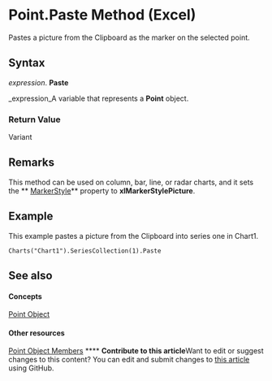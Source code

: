 
# Point.Paste Method (Excel)

Pastes a picture from the Clipboard as the marker on the selected point.


## Syntax

 _expression_. **Paste**

 _expression_A variable that represents a  **Point** object.


### Return Value

Variant


## Remarks

This method can be used on column, bar, line, or radar charts, and it sets the  ** [MarkerStyle](9e723281-665c-996f-37cf-d59b6c57ea25.md)** property to **xlMarkerStylePicture**.


## Example

This example pastes a picture from the Clipboard into series one in Chart1.


```
Charts("Chart1").SeriesCollection(1).Paste
```


## See also


#### Concepts


 [Point Object](48ed9aec-2d29-ec4d-8e55-fca13982c358.md)
#### Other resources


 [Point Object Members](a533258d-fc3b-9fe1-2a77-a55ecbe7bd7a.md)
****   **Contribute to this article**Want to edit or suggest changes to this content? You can edit and submit changes to  [this article](https://github.com/jhershey00/VBA_Excel_Test/OpenXMLCon/articles/0a984f1c-54de-d49f-8677-43d513a0f9fc.md) using GitHub.

